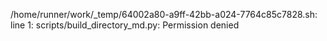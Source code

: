 /home/runner/work/_temp/64002a80-a9ff-42bb-a024-7764c85c7828.sh: line 1: scripts/build_directory_md.py: Permission denied
